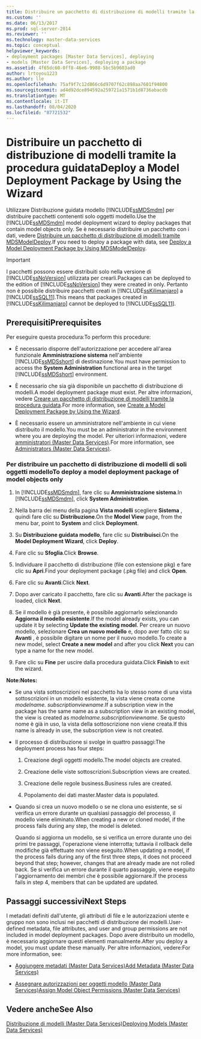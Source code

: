 ```yaml
---
title: Distribuire un pacchetto di distribuzione di modelli tramite la procedura guidata | Microsoft Docs
ms.custom: ''
ms.date: 06/13/2017
ms.prod: sql-server-2014
ms.reviewer: ''
ms.technology: master-data-services
ms.topic: conceptual
helpviewer_keywords:
- deployment packages [Master Data Services], deploying
- models [Master Data Services], deploying a package
ms.assetid: 4f65dc60-0ff8-46e6-9988-5bc5b9603ad0
author: lrtoyou1223
ms.author: lle
ms.openlocfilehash: 75af9f7c12d866c6d9707f62c898aa7601f94800
ms.sourcegitcommit: ad4d92dce894592a259721a1571b1d8736abacdb
ms.translationtype: MT
ms.contentlocale: it-IT
ms.lasthandoff: 08/04/2020
ms.locfileid: "87721532"
---
```

# <a name="deploy-a-model-deployment-package-by-using-the-wizard"></a><span data-ttu-id="bd709-102">Distribuire un pacchetto di distribuzione di modelli tramite la procedura guidata</span><span class="sxs-lookup"><span data-stu-id="bd709-102">Deploy a Model Deployment Package by Using the Wizard</span></span>
  <span data-ttu-id="bd709-103">Utilizzare Distribuzione guidata modello [!INCLUDE[ssMDSmdm](../includes/ssmdsmdm-md.md)] per distribuire pacchetti contenenti solo oggetti modello.</span><span class="sxs-lookup"><span data-stu-id="bd709-103">Use the [!INCLUDE[ssMDSmdm](../includes/ssmdsmdm-md.md)] model deployment wizard to deploy packages that contain model objects only.</span></span> <span data-ttu-id="bd709-104">Se è necessario distribuire un pacchetto con i dati, vedere [Distribuire un pacchetto di distribuzione di modelli tramite MDSModelDeploy](../../2014/master-data-services/deploy-a-model-deployment-package-by-using-mdsmodeldeploy.md).</span><span class="sxs-lookup"><span data-stu-id="bd709-104">If you need to deploy a package with data, see [Deploy a Model Deployment Package by Using MDSModelDeploy](../../2014/master-data-services/deploy-a-model-deployment-package-by-using-mdsmodeldeploy.md).</span></span>  
  
> [!IMPORTANT]  
>  <span data-ttu-id="bd709-105">I pacchetti possono essere distribuiti solo nella versione di [!INCLUDE[ssNoVersion](../includes/ssnoversion-md.md)] utilizzata per crearli.</span><span class="sxs-lookup"><span data-stu-id="bd709-105">Packages can be deployed to the edition of [!INCLUDE[ssNoVersion](../includes/ssnoversion-md.md)] they were created in only.</span></span> <span data-ttu-id="bd709-106">Pertanto non è possibile distribuire pacchetti creati in [!INCLUDE[ssKilimanjaro](../includes/sskilimanjaro-md.md)] a [!INCLUDE[ssSQL11](../includes/sssql11-md.md)].</span><span class="sxs-lookup"><span data-stu-id="bd709-106">This means that packages created in [!INCLUDE[ssKilimanjaro](../includes/sskilimanjaro-md.md)] cannot be deployed to [!INCLUDE[ssSQL11](../includes/sssql11-md.md)].</span></span>  
  
## <a name="prerequisites"></a><span data-ttu-id="bd709-107">Prerequisiti</span><span class="sxs-lookup"><span data-stu-id="bd709-107">Prerequisites</span></span>  
 <span data-ttu-id="bd709-108">Per eseguire questa procedura:</span><span class="sxs-lookup"><span data-stu-id="bd709-108">To perform this procedure:</span></span>  
  
-   <span data-ttu-id="bd709-109">È necessario disporre dell'autorizzazione per accedere all'area funzionale **Amministrazione sistema** nell'ambiente [!INCLUDE[ssMDSshort](../includes/ssmdsshort-md.md)] di destinazione.</span><span class="sxs-lookup"><span data-stu-id="bd709-109">You must have permission to access the **System Administration** functional area in the target [!INCLUDE[ssMDSshort](../includes/ssmdsshort-md.md)] environment.</span></span>  
  
-   <span data-ttu-id="bd709-110">È necessario che sia già disponibile un pacchetto di distribuzione di modelli.</span><span class="sxs-lookup"><span data-stu-id="bd709-110">A model deployment package must exist.</span></span> <span data-ttu-id="bd709-111">Per altre informazioni, vedere [Creare un pacchetto di distribuzione di modelli tramite la procedura guidata](../../2014/master-data-services/create-a-model-deployment-package-by-using-the-wizard.md).</span><span class="sxs-lookup"><span data-stu-id="bd709-111">For more information, see [Create a Model Deployment Package by Using the Wizard](../../2014/master-data-services/create-a-model-deployment-package-by-using-the-wizard.md).</span></span>  
  
-   <span data-ttu-id="bd709-112">È necessario essere un amministratore nell'ambiente in cui viene distribuito il modello.</span><span class="sxs-lookup"><span data-stu-id="bd709-112">You must be an administrator in the environment where you are deploying the model.</span></span> <span data-ttu-id="bd709-113">Per ulteriori informazioni, vedere [amministratori &#40;Master Data Services&#41;](administrators-master-data-services.md).</span><span class="sxs-lookup"><span data-stu-id="bd709-113">For more information, see [Administrators &#40;Master Data Services&#41;](administrators-master-data-services.md).</span></span>  
  
### <a name="to-deploy-a-model-deployment-package-of-model-objects-only"></a><span data-ttu-id="bd709-114">Per distribuire un pacchetto di distribuzione di modelli di soli oggetti modello</span><span class="sxs-lookup"><span data-stu-id="bd709-114">To deploy a model deployment package of model objects only</span></span>  
  
1.  <span data-ttu-id="bd709-115">In [!INCLUDE[ssMDSmdm](../includes/ssmdsmdm-md.md)], fare clic su **Amministrazione sistema**.</span><span class="sxs-lookup"><span data-stu-id="bd709-115">In [!INCLUDE[ssMDSmdm](../includes/ssmdsmdm-md.md)], click **System Administration**.</span></span>  
  
2.  <span data-ttu-id="bd709-116">Nella barra dei menu della pagina **Vista modelli** scegliere **Sistema** , quindi fare clic su **Distribuzione**.</span><span class="sxs-lookup"><span data-stu-id="bd709-116">On the **Model View** page, from the menu bar, point to **System** and click **Deployment**.</span></span>  
  
3.  <span data-ttu-id="bd709-117">Su **Distribuzione guidata modello**, fare clic su **Distribuisci**.</span><span class="sxs-lookup"><span data-stu-id="bd709-117">On the **Model Deployment Wizard**, click **Deploy**.</span></span>  
  
4.  <span data-ttu-id="bd709-118">Fare clic su **Sfoglia**.</span><span class="sxs-lookup"><span data-stu-id="bd709-118">Click **Browse**.</span></span>  
  
5.  <span data-ttu-id="bd709-119">Individuare il pacchetto di distribuzione (file con estensione pkg) e fare clic su **Apri**.</span><span class="sxs-lookup"><span data-stu-id="bd709-119">Find your deployment package (.pkg file) and click **Open**.</span></span>  
  
6.  <span data-ttu-id="bd709-120">Fare clic su **Avanti**.</span><span class="sxs-lookup"><span data-stu-id="bd709-120">Click **Next**.</span></span>  
  
7.  <span data-ttu-id="bd709-121">Dopo aver caricato il pacchetto, fare clic su **Avanti**.</span><span class="sxs-lookup"><span data-stu-id="bd709-121">After the package is loaded, click **Next**.</span></span>  
  
8.  <span data-ttu-id="bd709-122">Se il modello è già presente, è possibile aggiornarlo selezionando **Aggiorna il modello esistente**.</span><span class="sxs-lookup"><span data-stu-id="bd709-122">If the model already exists, you can update it by selecting **Update the existing model**.</span></span> <span data-ttu-id="bd709-123">Per creare un nuovo modello, selezionare **Crea un nuovo modello** e, dopo aver fatto clic su **Avanti** , è possibile digitare un nome per il nuovo modello.</span><span class="sxs-lookup"><span data-stu-id="bd709-123">To create a new model, select **Create a new model** and after you click **Next** you can type a name for the new model.</span></span>  
  
9. <span data-ttu-id="bd709-124">Fare clic su **Fine** per uscire dalla procedura guidata.</span><span class="sxs-lookup"><span data-stu-id="bd709-124">Click **Finish** to exit the wizard.</span></span>  
  
 <span data-ttu-id="bd709-125">**Note:**</span><span class="sxs-lookup"><span data-stu-id="bd709-125">**Notes:**</span></span>  
  
-   <span data-ttu-id="bd709-126">Se una vista sottoscrizioni nel pacchetto ha lo stesso nome di una vista sottoscrizioni in un modello esistente, la vista viene creata come *modelname. subscriptionviewname*.</span><span class="sxs-lookup"><span data-stu-id="bd709-126">If a subscription view in the package has the same name as a subscription view in an existing model, the view is created as *modelname.subscriptionviewname*.</span></span> <span data-ttu-id="bd709-127">Se questo nome è già in uso, la vista della sottoscrizione non viene creata.</span><span class="sxs-lookup"><span data-stu-id="bd709-127">If this name is already in use, the subscription view is not created.</span></span>  
  
-   <span data-ttu-id="bd709-128">Il processo di distribuzione si svolge in quattro passaggi:</span><span class="sxs-lookup"><span data-stu-id="bd709-128">The deployment process has four steps:</span></span>  
  
    1.  <span data-ttu-id="bd709-129">Creazione degli oggetti modello.</span><span class="sxs-lookup"><span data-stu-id="bd709-129">The model objects are created.</span></span>  
  
    2.  <span data-ttu-id="bd709-130">Creazione delle viste sottoscrizioni.</span><span class="sxs-lookup"><span data-stu-id="bd709-130">Subscription views are created.</span></span>  
  
    3.  <span data-ttu-id="bd709-131">Creazione delle regole business.</span><span class="sxs-lookup"><span data-stu-id="bd709-131">Business rules are created.</span></span>  
  
    4.  <span data-ttu-id="bd709-132">Popolamento dei dati master.</span><span class="sxs-lookup"><span data-stu-id="bd709-132">Master data is populated.</span></span>  
  
-   <span data-ttu-id="bd709-133">Quando si crea un nuovo modello o se ne clona uno esistente, se si verifica un errore durante un qualsiasi passaggio del processo, il modello viene eliminato.</span><span class="sxs-lookup"><span data-stu-id="bd709-133">When creating a new or cloned model, if the process fails during any step, the model is deleted.</span></span>  
  
     <span data-ttu-id="bd709-134">Quando si aggiorna un modello, se si verifica un errore durante uno dei primi tre passaggi, l'operazione viene interrotta; tuttavia il rollback delle modifiche già effettuate non viene eseguito.</span><span class="sxs-lookup"><span data-stu-id="bd709-134">When updating a model, if the process fails during any of the first three steps, it does not proceed beyond that step; however, changes that are already made are not rolled back.</span></span> <span data-ttu-id="bd709-135">Se si verifica un errore durante il quarto passaggio, viene eseguito l'aggiornamento dei membri che è possibile aggiornare.</span><span class="sxs-lookup"><span data-stu-id="bd709-135">If the process fails in step 4, members that can be updated are updated.</span></span>  
  
## <a name="next-steps"></a><span data-ttu-id="bd709-136">Passaggi successivi</span><span class="sxs-lookup"><span data-stu-id="bd709-136">Next Steps</span></span>  
 <span data-ttu-id="bd709-137">I metadati definiti dall'utente, gli attributi di file e le autorizzazioni utente e gruppo non sono inclusi nei pacchetti di distribuzione dei modelli.</span><span class="sxs-lookup"><span data-stu-id="bd709-137">User-defined metadata, file attributes, and user and group permissions are not included in model deployment packages.</span></span> <span data-ttu-id="bd709-138">Dopo avere distribuito un modello, è necessario aggiornare questi elementi manualmente.</span><span class="sxs-lookup"><span data-stu-id="bd709-138">After you deploy a model, you must update these manually.</span></span> <span data-ttu-id="bd709-139">Per altre informazioni, vedere:</span><span class="sxs-lookup"><span data-stu-id="bd709-139">For more information, see:</span></span>  
  
-   [<span data-ttu-id="bd709-140">Aggiungere metadati &#40;Master Data Services&#41;</span><span class="sxs-lookup"><span data-stu-id="bd709-140">Add Metadata &#40;Master Data Services&#41;</span></span>](../../2014/master-data-services/add-metadata-master-data-services.md)  
  
-   [<span data-ttu-id="bd709-141">Assegnare autorizzazioni per oggetti modello &#40;Master Data Services&#41;</span><span class="sxs-lookup"><span data-stu-id="bd709-141">Assign Model Object Permissions &#40;Master Data Services&#41;</span></span>](../../2014/master-data-services/assign-model-object-permissions-master-data-services.md)  
  
## <a name="see-also"></a><span data-ttu-id="bd709-142">Vedere anche</span><span class="sxs-lookup"><span data-stu-id="bd709-142">See Also</span></span>  
 [<span data-ttu-id="bd709-143">Distribuzione di modelli &#40;Master Data Services&#41;</span><span class="sxs-lookup"><span data-stu-id="bd709-143">Deploying Models &#40;Master Data Services&#41;</span></span>](../../2014/master-data-services/deploying-models-master-data-services.md)  
  
  
